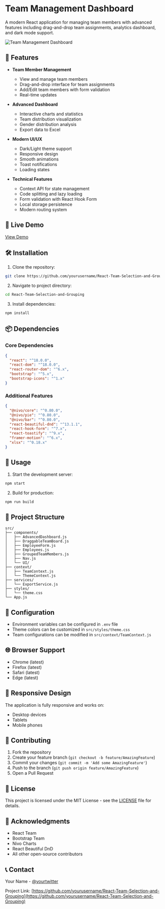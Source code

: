 # Team Management Dashboard

A modern React application for managing team members with advanced features including drag-and-drop team assignments, analytics dashboard, and dark mode support.

![Team Management Dashboard](screenshot.png)

## 🌟 Features

- **Team Member Management**
  - View and manage team members
  - Drag-and-drop interface for team assignments
  - Add/Edit team members with form validation
  - Real-time updates

- **Advanced Dashboard**
  - Interactive charts and statistics
  - Team distribution visualization
  - Gender distribution analysis
  - Export data to Excel

- **Modern UI/UX**
  - Dark/Light theme support
  - Responsive design
  - Smooth animations
  - Toast notifications
  - Loading states

- **Technical Features**
  - Context API for state management
  - Code splitting and lazy loading
  - Form validation with React Hook Form
  - Local storage persistence
  - Modern routing system

## 🚀 Live Demo

[View Demo](https://your-netlify-url.netlify.app)

## 🛠️ Installation

1. Clone the repository:
```bash
git clone https://github.com/yourusername/React-Team-Selection-and-Grouping.git
```

2. Navigate to project directory:
```bash
cd React-Team-Selection-and-Grouping
```

3. Install dependencies:
```bash
npm install
```

## 📦 Dependencies

### Core Dependencies
```json
{
  "react": "^18.0.0",
  "react-dom": "^18.0.0",
  "react-router-dom": "^6.x",
  "bootstrap": "^5.x",
  "bootstrap-icons": "^1.x"
}
```

### Additional Features
```json
{
  "@nivo/core": "^0.80.0",
  "@nivo/pie": "^0.80.0",
  "@nivo/bar": "^0.80.0",
  "react-beautiful-dnd": "^13.1.1",
  "react-hook-form": "^7.x",
  "react-toastify": "^9.x",
  "framer-motion": "^6.x",
  "xlsx": "^0.18.x"
}
```

## 🚀 Usage

1. Start the development server:
```bash
npm start
```

2. Build for production:
```bash
npm run build
```

## 🎯 Project Structure

```
src/
├── components/
│   ├── AdvancedDashboard.js
│   ├── DraggableTeamBoard.js
│   ├── EmployeeForm.js
│   ├── Employees.js
│   ├── GroupedTeamMembers.js
│   ├── Nav.js
│   └── UI/
├── context/
│   ├── TeamContext.js
│   └── ThemeContext.js
├── services/
│   └── ExportService.js
├── styles/
│   └── theme.css
└── App.js
```

## 🔧 Configuration

- Environment variables can be configured in `.env` file
- Theme colors can be customized in `src/styles/theme.css`
- Team configurations can be modified in `src/context/TeamContext.js`

## 🌐 Browser Support

- Chrome (latest)
- Firefox (latest)
- Safari (latest)
- Edge (latest)

## 📱 Responsive Design

The application is fully responsive and works on:
- Desktop devices
- Tablets
- Mobile phones

## 🤝 Contributing

1. Fork the repository
2. Create your feature branch (`git checkout -b feature/AmazingFeature`)
3. Commit your changes (`git commit -m 'Add some AmazingFeature'`)
4. Push to the branch (`git push origin feature/AmazingFeature`)
5. Open a Pull Request

## 📝 License

This project is licensed under the MIT License - see the [LICENSE](LICENSE) file for details.

## 🙏 Acknowledgments

- React Team
- Bootstrap Team
- Nivo Charts
- React Beautiful DnD
- All other open-source contributors

## 📞 Contact

Your Name - [@yourtwitter](https://twitter.com/yourtwitter)

Project Link: [https://github.com/yourusername/React-Team-Selection-and-Grouping](https://github.com/yourusername/React-Team-Selection-and-Grouping)

